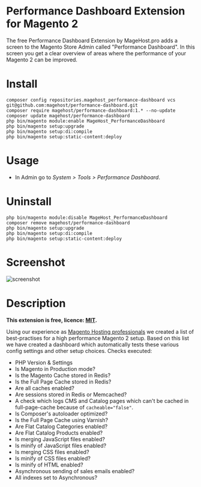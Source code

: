 Performance Dashboard Extension for Magento 2
=====================

The free Performance Dashboard Extension by MageHost.pro adds a screen to the Magento Store Admin called "Performance Dashboard". In this screen you get a clear overview of areas where the performance of your Magento 2 can be improved.

# Install #

```
composer config repositories.magehost_performance-dashboard vcs git@github.com:magehost/performance-dashboard.git
composer require magehost/performance-dashboard:1.* --no-update
composer update magehost/performance-dashboard
php bin/magento module:enable MageHost_PerformanceDashboard
php bin/magento setup:upgrade
php bin/magento setup:di:compile
php bin/magento setup:static-content:deploy
```

# Usage #

* In Admin go to _System > Tools > Performance Dashboard_.

# Uninstall #
```
php bin/magento module:disable MageHost_PerformanceDashboard
composer remove magehost/performance-dashboard
php bin/magento setup:upgrade
php bin/magento setup:di:compile
php bin/magento setup:static-content:deploy
```

# Screenshot #
![screenshot](https://raw.githubusercontent.com/magehost/performance-dashboard/master/doc/screenshot.png)

# Description #
**This extension is free, licence: [MIT](https://github.com/magehost/performance-dashboard/blob/master/LICENSE).**

Using our experience as [Magento Hosting professionals](https://magehost.pro) we created a list of best-practises for a high performance Magento 2 setup.
Based on this list we have created a dashboard which automatically tests these various config settings and other setup choices.
Checks executed:

* PHP Version & Settings
* Is Magento in Production mode?
* Is the Magento Cache stored in Redis?
* Is the Full Page Cache stored in Redis?
* Are all caches enabled?
* Are sessions stored in Redis or Memcached?
* A check which logs CMS and Catalog pages which can't be cached in full-page-cache because of `cacheable="false"`.
* Is Composer's autoloader optimized?
* Is the Full Page Cache using Varnish?
* Are Flat Catalog Categories enabled?
* Are Flat Catalog Products enabled?
* Is merging JavaScript files enabled?
* Is minify of JavaScript files enabled?
* Is merging CSS files enabled?
* Is minify of CSS files enabled?
* Is minify of HTML enabled?
* Asynchronous sending of sales emails enabled?
* All indexes set to Asynchronous?
